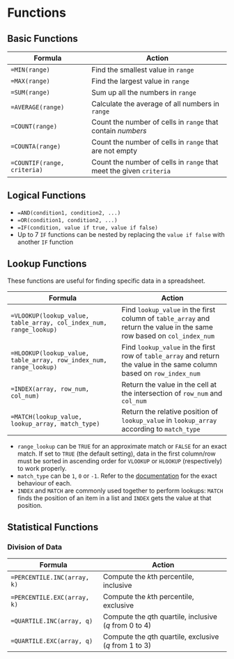 # Functions

## Basic Functions

| Formula                     | Action                                                              |
| --------------------------- | ------------------------------------------------------------------- |
| `=MIN(range)`               | Find the smallest value in `range`                                  |
| `=MAX(range)`               | Find the largest value in `range`                                   |
| `=SUM(range)`               | Sum up all the numbers in `range`                                   |
| `=AVERAGE(range)`           | Calculate the average of all numbers in `range`                     |
| `=COUNT(range)`             | Count the number of cells in `range` that contain _numbers_         |
| `=COUNTA(range)`            | Count the number of cells in `range` that are not empty             |
| `=COUNTIF(range, criteria)` | Count the number of cells in `range` that meet the given `criteria` |

## Logical Functions

- `=AND(condition1, condition2, ...)`
- `=OR(condition1, condition2, ...)`
- `=IF(condition, value if true, value if false)`
- Up to 7 `IF` functions can be nested by replacing the `value if false` with another `IF` function

## Lookup Functions

These functions are useful for finding specific data in a spreadsheet.

| Formula                                                            | Action                                                                                                                 |
| ------------------------------------------------------------------ | ---------------------------------------------------------------------------------------------------------------------- |
| `=VLOOKUP(lookup_value, table_array, col_index_num, range_lookup)` | Find `lookup_value` in the first column of `table_array` and return the value in the same row based on `col_index_num` |
| `=HLOOKUP(lookup_value, table_array, row_index_num, range_lookup)` | Find `lookup_value` in the first row of `table_array` and return the value in the same column based on `row_index_num` |
| `=INDEX(array, row_num, col_num)`                                  | Return the value in the cell at the intersection of `row_num` and `col_num`                                            |
| `=MATCH(lookup_value, lookup_array, match_type)`                   | Return the relative position of `lookup_value` in `lookup_array` according to `match_type`                             |

- `range_lookup` can be `TRUE` for an approximate match or `FALSE` for an exact match. If set to `TRUE` (the default setting), data in the first column/row must be sorted in ascending order for `VLOOKUP` or `HLOOKUP` (respectively) to work properly.
- `match_type` can be `1`, `0` or `-1`. Refer to the [documentation](https://support.office.com/en-us/article/match-function-e8dffd45-c762-47d6-bf89-533f4a37673a) for the exact behaviour of each.
- `INDEX` and `MATCH` are commonly used together to perform lookups: `MATCH` finds the position of an item in a list and `INDEX` gets the value at that position.

## Statistical Functions

### Division of Data

| Formula                     | Action                                                  |
| --------------------------- | ------------------------------------------------------- |
| `=PERCENTILE.INC(array, k)` | Compute the *k*th percentile, inclusive                 |
| `=PERCENTILE.EXC(array, k)` | Compute the *k*th percentile, exclusive                 |
| `=QUARTILE.INC(array, q)`   | Compute the *q*th quartile, inclusive (_q_ from 0 to 4) |
| `=QUARTILE.EXC(array, q)`   | Compute the *q*th quartile, exclusive (_q_ from 1 to 3) |
